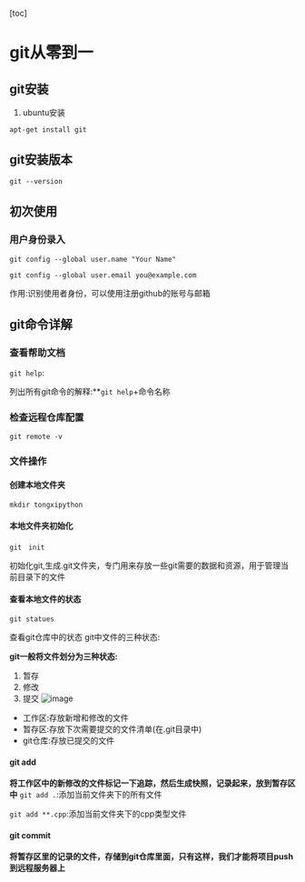 [toc]
# git从零到一
## git安装
1. ubuntu安装

`apt-get install git`
## git安装版本
`git --version`

## 初次使用
### 用户身份录入
`git config --global user.name "Your Name"`

`git config --global user.email you@example.com`

作用:识别使用者身份，可以使用注册github的账号与邮箱

## git命令详解
### 查看帮助文档

`git help`:

列出所有git命令的解释:**`git help`+命令名称

### 检查远程仓库配置

`git remote -v`

### 文件操作
#### 创建本地文件夹
`mkdir tongxipython`

#### 本地文件夹初始化
`git　init`

初始化git,生成.git文件夹，专门用来存放一些git需要的数据和资源，用于管理当前目录下的文件
#### 查看本地文件的状态
`git statues`

查看git仓库中的状态
git中文件的三种状态:

**git一般将文件划分为三种状态:**
1. 暂存
2. 修改
3. 提交
![image](https://note.youdao.com/yws/api/personal/file/WEBf94bef16ba60450534f8838a406ca8c4?method=download&shareKey=0faadddbb72b797d0c95f58398b8908f)
- 工作区:存放新增和修改的文件
- 暂存区:存放下次需要提交的文件清单(在.git目录中)
- git仓库:存放已提交的文件

#### git add
**将工作区中的新修改的文件标记一下追踪，然后生成快照，记录起来，放到暂存区中**
`git add .`:添加当前文件夹下的所有文件

`git add **.cpp`:添加当前文件夹下的cpp类型文件
#### git commit
**将暂存区里的记录的文件，存储到git仓库里面，只有这样，我们才能将项目push到远程服务器上**



